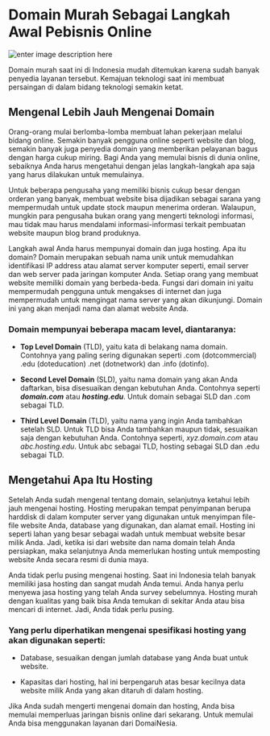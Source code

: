 # Domain Murah Sebagai Langkah Awal Pebisnis Online
![enter image description here](https://preview.ibb.co/jpLgmy/domainesia_home_page_PNG.png)

Domain murah saat ini di Indonesia mudah ditemukan karena sudah banyak penyedia layanan tersebut. Kemajuan teknologi saat ini membuat persaingan di dalam bidang teknologi semakin ketat.

## Mengenal Lebih Jauh Mengenai Domain

Orang-orang mulai berlomba-lomba membuat lahan pekerjaan melalui bidang online. Semakin banyak pengguna online seperti website dan blog, semakin banyak juga penyedia domain yang memberikan pelayanan bagus dengan harga cukup miring. Bagi Anda yang memulai bisnis di dunia online, sebaiknya Anda harus mengetahui dengan jelas langkah-langkah apa saja yang harus dilakukan untuk memulainya.

Untuk beberapa pengusaha yang memiliki bisnis cukup besar dengan orderan yang banyak, membuat website bisa dijadikan sebagai sarana yang mempermudah untuk update stock maupun menerima orderan. Walaupun, mungkin para pengusaha bukan orang yang mengerti teknologi informasi, mau tidak mau harus mendalami informasi-informasi terkait pembuatan website maupun blog brand produknya.

Langkah awal Anda harus mempunyai domain dan juga hosting. Apa itu domain? Domain merupakan sebuah nama unik untuk memudahkan identifikasi IP address atau alamat server komputer seperti, email server dan web server pada jaringan komputer Anda. Setiap orang yang membuat website memiliki domain yang berbeda-beda. Fungsi dari domain ini yaitu mempermudah pengguna untuk mengakses di internet dan juga mempermudah untuk mengingat nama server yang akan dikunjungi. Domain ini yang akan menjadi nama dan alamat website Anda.

### Domain mempunyai beberapa macam level, diantaranya:

-   **Top Level Domain** (TLD), yaitu kata di belakang nama domain. Contohnya yang paling sering digunakan seperti .com (dotcommercial) .edu (doteducation) .net (dotnetwork) dan .info (dotinfo).
    
-   **Second Level Domain** (SLD), yaitu nama domain yang akan Anda daftarkan, bisa disesuaikan dengan kebutuhan Anda. Contohnya seperti ***domain.com*** atau ***hosting.edu***. Untuk domain sebagai SLD dan .com sebagai TLD.
    
-   **Third Level Domain** (TLD), yaitu nama yang ingin Anda tambahkan setelah SLD. Untuk TLD bisa Anda tambahkan maupun tidak, sesuaikan saja dengan kebutuhan Anda. Contohnya seperti, *xyz.domain.com* atau *abc.hosting.edu*. Untuk abc sebagai TLD, hosting sebagai SLD dan .edu sebagai TLD.
    

## Mengetahui Apa Itu Hosting

Setelah Anda sudah mengenal tentang domain, selanjutnya ketahui lebih jauh mengenai hosting. Hosting merupakan tempat penyimpanan berupa harddisk di dalam komputer server yang digunakan untuk menyimpan file-file website Anda, database yang digunakan, dan alamat email. Hosting ini seperti lahan yang besar sebagai wadah untuk membuat website besar milik Anda. Jadi, ketika isi dari website dan nama domain telah Anda persiapkan, maka selanjutnya Anda memerlukan hosting untuk memposting website Anda secara resmi di dunia maya.

Anda tidak perlu pusing mengenai hosting. Saat ini Indonesia telah banyak memiliki jasa hosting dan sangat mudah Anda temui. Anda hanya perlu menyewa jasa hosting yang telah Anda survey sebelumnya. Hosting murah dengan kualitas yang baik bisa Anda temukan di sekitar Anda atau bisa mencari di internet. Jadi, Anda tidak perlu pusing.

### Yang perlu diperhatikan mengenai spesifikasi hosting yang akan digunakan seperti:

-   Database, sesuaikan dengan jumlah database yang Anda buat untuk website.
    
-   Kapasitas dari hosting, hal ini berpengaruh atas besar kecilnya data website milik Anda yang akan ditaruh di dalam hosting.
    

Jika Anda sudah mengerti mengenai domain dan hosting, Anda bisa memulai memperluas jaringan bisnis online dari sekarang. Untuk memulai Anda bisa menggunakan layanan dari DomaiNesia.
